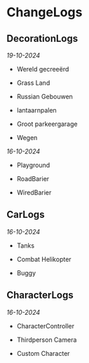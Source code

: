 # ChangeLogs

## DecorationLogs

*19-10-2024*

- Wereld gecreeërd

- Grass Land

- Russian Gebouwen 

- lantaarnpalen 

- Groot parkeergarage 

- Wegen

*16-10-2024*

- Playground

- RoadBarier

- WiredBarier

## CarLogs

*16-10-2024*

- Tanks

- Combat Helikopter

- Buggy

## CharacterLogs

*16-10-2024*

- CharacterController

- Thirdperson Camera

- Custom Character
